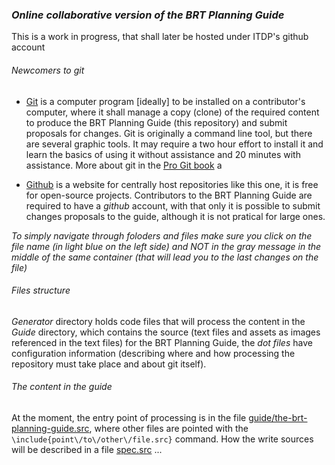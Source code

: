 ### _Online collaborative version of the BRT Planning Guide_

This is a work in progress, that shall later be hosted under ITDP's github account

###### Newcomers to git

- [Git](https://en.wikipedia.org/wiki/Git_%28software%29) is a computer program [ideally] to be installed on a contributor's computer, where it shall manage a copy (clone) of the required content to produce the BRT Planning Guide (this repository) and submit proposals for changes. Git is originally a command line tool, but there are several graphic tools. It may require a two hour effort to install it and learn the basics of using it without assistance and 20 minutes with assistance. More about git in the [Pro Git book](https://git-scm.com/book/en/v2)
a

- [Github](github.com) is a website for centrally host repositories like this one, it is free for open-source projects. Contributors to the BRT Planning Guide are required to have a *github* account, with that only it is possible to submit changes proposals to the guide, although it is not pratical for large ones.

_To simply navigate through foloders and files make sure you click on the file name (in light blue on the left side) and *NOT* in the gray message in the middle of the same container (that will lead you to the last changes on the file)_

###### Files structure

*Generator* directory holds code files that will process the content in the *Guide* directory, which contains the source (text files and assets as images referenced in the text files) for the BRT Planning Guide, the *dot files* have configuration information (describing where and how processing the repository must take place and about git itself).

###### The content in the guide 

At the moment, the entry point of processing is in the file [guide/the-brt-planning-guide.src](guide/the-brt-planning-guide.src), where other files are pointed with the `\include{point\/to\/other\/file.src}` command. How the write sources will be described in a file [spec.src]() ...

